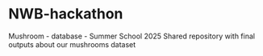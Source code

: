 # NWB-hackathon
Mushroom - database - Summer School 2025
Shared repository with final outputs about our mushrooms dataset
